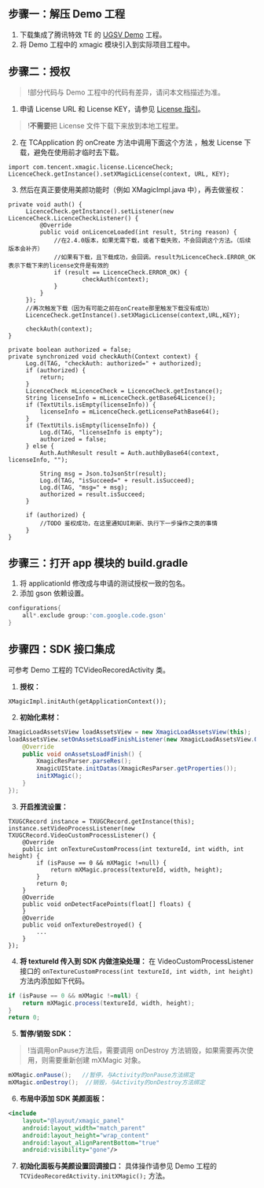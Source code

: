 [](id:step1)
## 步骤一：解压 Demo 工程
1. 下载集成了腾讯特效 TE 的 [UGSV Demo](https://mediacloud-76607.gzc.vod.tencent-cloud.com/TencentEffect/Android/2.4.0.108.vcube/UGSV-xmagic-demo.zip) 工程。
2. 将 Demo ⼯程中的 xmagic 模块引⼊到实际项⽬⼯程中。

[](id:step2)
## 步骤二：授权
> !部分代码与 Demo 工程中的代码有差异，请问本文档描述为准。

1. 申请 License URL 和 License KEY，请参见 [License 指引](https://cloud.tencent.com/document/product/616/65879)。
> !**不需要**把 License 文件下载下来放到本地工程里。
2. 在 TCApplication 的 onCreate 方法中调用下面这个方法 ，触发 License 下载，避免在使用前才临时去下载。
```
import com.tencent.xmagic.license.LicenceCheck;
LicenceCheck.getInstance().setXMagicLicense(context, URL, KEY);
```

3. 然后在真正要使用美颜功能时（例如 XMagicImpl.java 中），再去做鉴权：

```
private void auth() {
	 LicenceCheck.getInstance().setListener(new LicenceCheck.LicenceCheckListener() {
		 @Override
		 public void onLicenceLoaded(int result, String reason) {
			 //在2.4.0版本，如果无需下载，或者下载失败，不会回调这个方法。（后续版本会补齐）
			 //如果有下载，且下载成功，会回调。result为LicenceCheck.ERROR_OK表示下载下来的license文件是有效的
			 if (result == LicenceCheck.ERROR_OK) {
					 checkAuth(context);
			 }
		 }
	 });
	 //再次触发下载（因为有可能之前在onCreate那里触发下载没有成功）
	 LicenceCheck.getInstance().setXMagicLicense(context,URL,KEY);

	 checkAuth(context);
}

private boolean authorized = false;
private synchronized void checkAuth(Context context) {
	 Log.d(TAG, "checkAuth: authorized=" + authorized);
	 if (authorized) {
		 return;
	 }
	 LicenceCheck mLicenceCheck = LicenceCheck.getInstance();
	 String licenseInfo = mLicenceCheck.getBase64Licence();
	 if (TextUtils.isEmpty(licenseInfo)) {
		 licenseInfo = mLicenceCheck.getLicensePathBase64();
	 }
	 if (TextUtils.isEmpty(licenseInfo)) {
		 Log.d(TAG, "licenseInfo is empty");
		 authorized = false;
	 } else {
		 Auth.AuthResult result = Auth.authByBase64(context, licenseInfo, "");

		 String msg = Json.toJsonStr(result);
		 Log.d(TAG, "isSucceed=" + result.isSucceed);
		 Log.d(TAG, "msg=" + msg);
		 authorized = result.isSucceed;
	 }

	 if (authorized) {
		 //TODO 鉴权成功，在这里通知UI刷新、执行下一步操作之类的事情
	 }
}
```

[](id:step3)
## 步骤三：打开 app 模块的 build.gradle
1. 将 applicationId 修改成与申请的测试授权⼀致的包名。
2. 添加 gson 依赖设置。
```groovy
configurations{
    all*.exclude group:'com.google.code.gson'
}
```

[](id:step4)
## 步骤四：SDK 接口集成
可参考 Demo ⼯程的 TCVideoRecoredActivity 类。
1. **授权：**
```
XMagicImpl.initAuth(getApplicationContext());
```
2. **初始化素材：**
```java
XmagicLoadAssetsView loadAssetsView = new XmagicLoadAssetsView(this);
loadAssetsView.setOnAssetsLoadFinishListener(new XmagicLoadAssetsView.OnAssetsLoadFinishListener() {
    @Override
    public void onAssetsLoadFinish() {
        XmagicResParser.parseRes();
        XmagicUIState.initDatas(XmagicResParser.getProperties());
        initXMagic();
    }
}); 
```
3. **开启推流设置：**
```
TXUGCRecord instance = TXUGCRecord.getInstance(this);
instance.setVideoProcessListener(new TXUGCRecord.VideoCustomProcessListener() {
    @Override
    public int onTextureCustomProcess(int textureId, int width, int height) {
        if (isPause == 0 && mXMagic !=null) {
            return mXMagic.process(textureId, width, height);
        }
        return 0;
    }
    @Override
    public void onDetectFacePoints(float[] floats) {
    }
    @Override
    public void onTextureDestroyed() {
        ...
    }
});
```
4. **将 textureId 传入到 SDK 内做渲染处理：**
在 VideoCustomProcessListener 接口的 `onTextureCustomProcess(int textureId, int width, int height)` 方法内添加如下代码。
```java
if (isPause == 0 && mXMagic !=null) {
    return mXMagic.process(textureId, width, height);
}
return 0;
```
5. **暂停/销毁 SDK：**
> !当调用onPause方法后，需要调用 onDestroy 方法销毁，如果需要再次使用，则需要重新创建 mXMagic 对象。
>
```java
mXMagic.onPause();   //暂停，与Activity的onPause方法绑定
mXMagic.onDestroy();  //销毁，与Activity的onDestroy方法绑定
```
6. **布局中添加 SDK 美颜面板：**
```xml
<include
    layout="@layout/xmagic_panel"
    android:layout_width="match_parent"
    android:layout_height="wrap_content"
    android:layout_alignParentBottom="true"
    android:visibility="gone"/>
```
7. **初始化面板与美颜设置回调接口：**
具体操作请参见 Demo ⼯程的 `TCVideoRecoredActivity.initXMagic();` ⽅法。
